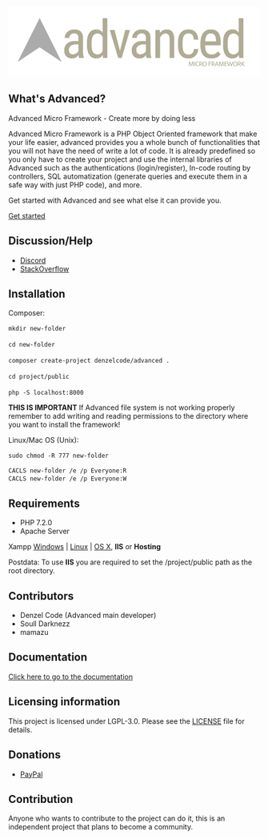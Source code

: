 ![Advanced](https://github.com/DenzelCode/Advanced/blob/master/project/public/assets/images/advanced.png?raw=true)

## What's Advanced?

Advanced Micro Framework - Create more by doing less

Advanced Micro Framework is a PHP Object Oriented framework that make your life easier, advanced provides you a whole bunch of functionalities that you will not have the need of write a lot of code. It is already predefined so you only have to create your project and use the internal libraries of Advanced such as the authentications (login/register), In-code routing by controllers, SQL automatization (generate queries and execute them in a safe way with just PHP code), and more.

Get started with Advanced and see what else it can provide you.

[Get started](https://github.com/DenzelCode/Advanced/wiki/Get-started)

## Discussion/Help

-   [Discord](https://discord.gg/T7PsB5z)
-   [StackOverflow](https://stackoverflow.com/tags/advanced-framework)

## Installation

Composer:

```
mkdir new-folder

cd new-folder

composer create-project denzelcode/advanced .

cd project/public

php -S localhost:8000
```

**THIS IS IMPORTANT**
If Advanced file system is not working properly remember to add writing and reading permissions to the directory where you want to install the framework!

Linux/Mac OS (Unix):

```
sudo chmod -R 777 new-folder
```

```
CACLS new-folder /e /p Everyone:R
CACLS new-folder /e /p Everyone:W
```

## Requirements

-   PHP 7.2.0
-   Apache Server

Xampp [Windows](https://www.apachefriends.org/xampp-files/7.4.2/xampp-windows-x64-7.4.2-0-VC15-installer.exe) | [Linux](https://www.apachefriends.org/xampp-files/7.4.2/xampp-linux-x64-7.4.2-0-installer.run) | [OS X](https://www.apachefriends.org/xampp-files/7.4.2/xampp-osx-7.4.2-0-vm.dmg), **IIS** or **Hosting**

Postdata: To use **IIS** you are required to set the /project/public path as the root directory.

## Contributors

-   Denzel Code (Advanced main developer)
-   Soull Darknezz
-   mamazu

## Documentation

[Click here to go to the documentation](https://github.com/DenzelCode/Advanced/wiki/Get-started)

## Licensing information

This project is licensed under LGPL-3.0. Please see the [LICENSE](/LICENSE) file for details.

## Donations

-   [PayPal](https://paypal.me/DenzelGiraldo)

## Contribution

Anyone who wants to contribute to the project can do it, this is an independent project that plans to become a community.
